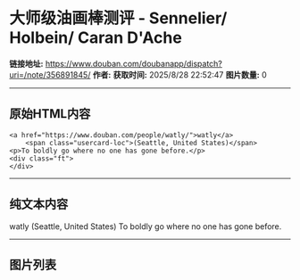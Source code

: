 # 大师级油画棒测评 - Sennelier/ Holbein/ Caran D'Ache

**链接地址:** https://www.douban.com/doubanapp/dispatch?uri=/note/356891845/
**作者:** 
**获取时间:** 2025/8/28 22:52:47
**图片数量:** 0

---

## 原始HTML内容


    <a href="https://www.douban.com/people/watly/">watly</a>
        <span class="usercard-loc">(Seattle, United States)</span>
    <p>To boldly go where no one has gone before.</p>
    <div class="ft">
    </div>
  

---

## 纯文本内容

watly
        (Seattle, United States)
    To boldly go where no one has gone before.

---

## 图片列表


